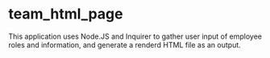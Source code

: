 # team_html_page
This application uses Node.JS and Inquirer to gather user input of employee roles and information, and generate a renderd HTML file as an output.  
